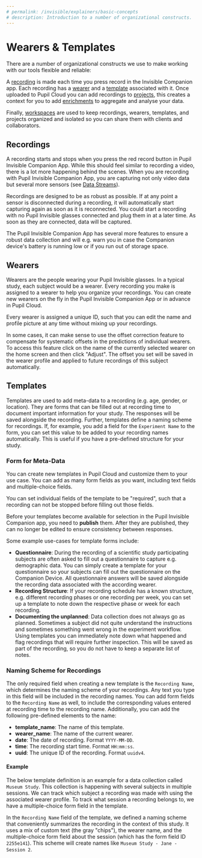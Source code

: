 ```yaml
---
# permalink: /invisible/explainers/basic-concepts
# description: Introduction to a number of organizational constructs.
---
```


# Wearers & Templates
There are a number of organizational constructs we use to make working with our tools flexible and reliable:

A [recording](/invisible/explainers/basic-concepts/#recordings) is made each time you press record in the Invisible Companion app. Each recording has a [wearer](/invisible/explainers/basic-concepts/#wearers) and a [template](/invisible/explainers/basic-concepts/#templates) associated with it. Once uploaded to Pupil Cloud you can add recordings to [projects](/invisible/explainers/basic-concepts/#projects), this creates a context for you to add [enrichments](/invisible/explainers/enrichments) to aggregate and analyse your data.

Finally, [workspaces](/invisible/explainers/basic-concepts/#workspaces) are used to keep recordings, wearers, templates, and projects organized and isolated so you can share them with clients and collaborators.


## Recordings
A recording starts and stops when you press the red record button in Pupil Invisible Companion App. While this should feel similar to recording a video, there is a lot more happening behind the scenes. When you are recording with Pupil Invisible Companion App, you are capturing not only video data but several more sensors (see [Data Streams](/invisible/explainers/data-streams)).

Recordings are designed to be as robust as possible. If at any point a sensor is disconnected during a recording, it will automatically start capturing again as soon as it is reconnected. You could start a recording with no Pupil Invisible glasses connected and plug them in at a later time. As soon as they are connected, data will be captured.

The Pupil Invisible Companion App has several more features to ensure a robust data collection and will e.g. warn you in case the Companion device's battery is running low or if you run out of storage space.

## Wearers
Wearers are the people wearing your Pupil Invisible glasses. In a typical study, each subject would be a wearer. Every recording you make is assigned to a wearer to help you organize your recordings. You can create new wearers on the fly in the Pupil Invisible Companion App or in advance in Pupil Cloud.

Every wearer is assigned a unique ID, such that you can edit the name and profile picture at any time without mixing up your recordings.

In some cases, it can make sense to use the offset correction feature to compensate for systematic offsets in the predictions of individual wearers. To access this feature click on the name of the currently selected wearer on the home screen and then click "Adjust". The offset you set will be saved in the wearer profile and applied to future recordings of this subject automatically.


## Templates
Templates are used to add meta-data to a recording (e.g. age, gender, or location). They are forms that can be filled out at recording time to document important information for your study. The responses will be saved alongside the recording. Further, templates define a naming scheme for recordings. If, for example, you add a field for the `Experiment Name` to the form, you can set this value to be added to your recording names automatically. This is useful if you have a pre-defined structure for your study.

### Form for Meta-Data
You can create new templates in Pupil Cloud and customize them to your use case. You can add as many form fields as you want, including text fields and multiple-choice fields.

You can set individual fields of the template to be "required", such that a recording can not be stopped before filling out those fields.

Before your templates become available for selection in the Pupil Invisible Companion app, you need to **publish** them. After they are published, they can no longer be edited to ensure consistency between responses.

Some example use-cases for template forms include:

- **Questionnaire**: During the recording of a scientific study participating subjects are often asked to fill out a questionnaire to capture e.g. demographic data. You can simply create a template for your questionnaire so your subjects can fill out the questionnaire on the Companion Device. All questionnaire answers will be saved alongside the recording data associated with the according wearer.
- **Recording Structure**: If your recording schedule has a known structure, e.g. different recording phases or one recording per week, you can set up a template to note down the respective phase or week for each recording.
- **Documenting the unplanned**: Data collection does not always go as planned. Sometimes a subject did not quite understand the instructions and sometimes something went wrong in the experiment workflow. Using templates you can immediately note down what happened and flag recordings that will require further inspection. This will be saved as part of the recording, so you do not have to keep a separate list of notes.

### Naming Scheme for Recordings 
The only required field when creating a new template is the `Recording Name`, which determines the naming scheme of your recordings. Any text you type in this field will be included in the recording names. You can add form fields to the `Recording Name` as well, to include the corresponding values entered at recording time to the recording name. Additionally, you can add the following pre-defined elements to the name:

- **template_name**: The name of this template.
- **wearer_name**: The name of the current wearer.
- **date**: The date of recording. Format `YYYY-MM-DD`.
- **time**: The recording start time. Format `HH:mm:ss`.
- **uuid**: The unique ID of the recording. Format `uuidv4`.

#### Example
The below template definition is an example for a data collection called `Museum Study`. This collection is happening with several subjects in multiple sessions. We can track which subject a recording was made with using the associated wearer profile. To track what session a recording belongs to, we have a multiple-choice form field in the template.

In the `Recording Name` field of the template, we defined a naming scheme that conveniently summarizes the recording in the context of this study. It uses a mix of custom text (the gray "chips"), the wearer name, and the multiple-choice form field about the session (which has the form field ID `2255e141`). This scheme will create names like `Museum Study - Jane - Session 2`.

<div style="display:flex;justify-content:center;" class="pb-4">
  <v-img
    :src="require('../../media/invisible/explainers/template-naming-example.jpg')"
    max-width=100%
  >
  </v-img>
</div>